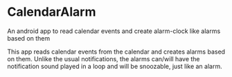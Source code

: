 # CalendarAlarm
An android app to read calendar events and create alarm-clock like alarms based on them

This app reads calendar events from the calendar and creates alarms based on them. Unlike the usual notifications, the alarms can/will have the notification sound played in a loop and will be snoozable, just like an alarm.

